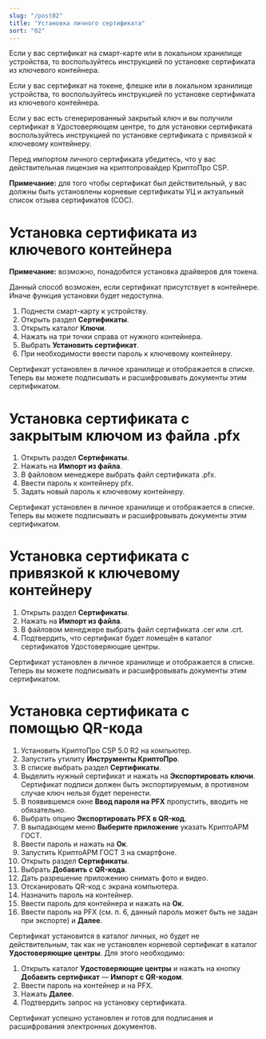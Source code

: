 ```yaml
---
slug: "/post02"
title: "Установка личного сертификата"
sort: "02"
---
```


Если у вас сертификат на смарт-карте или в локальном хранилище устройства, то воспользуйтесь инструкцией по установке сертификата из ключевого контейнера.

Если у вас сертификат на токене, флешке или в локальном хранилище устройства, то воспользуйтесь инструкцией по установке сертификата из ключевого контейнера.

Если у вас есть сгенерированный закрытый ключ и вы получили сертификат в Удостоверяющем центре, то для установки сертификата воспользуйтесь инструкцией по установке сертификата с привязкой к ключевому контейнеру.

Перед импортом личного сертификата убедитесь, что у вас действительная лицензия на криптопровайдер КриптоПро CSP.

**Примечание:** для того чтобы сертификат был действительный, у вас должны быть установлены корневые сертификаты УЦ и актуальный список отзыва сертификатов (СОС).

# Установка сертификата из ключевого контейнера

**Примечание:** возможно, понадобится установка драйверов для токена.

Данный способ возможен, если сертификат присутствует в контейнере. Иначе функция установки будет недоступна.
1. Поднести смарт-карту к устройству.
2. Открыть раздел **Сертификаты**.
3. Открыть каталог **Ключи**.
4. Нажать на три точки справа от нужного контейнера.
5. Выбрать **Установить сертификат**.
6. При необходимости ввести пароль к ключевому контейнеру.

Сертификат установлен в личное хранилище и отображается в списке. Теперь вы можете подписывать и расшифровывать документы этим сертификатом.

# Установка сертификата с закрытым ключом из файла .pfx
1. Открыть раздел **Сертификаты**.
2. Нажать на **Импорт из файла**.
3. В файловом менеджере выбрать файл сертификата .pfx. 
4. Ввести пароль к контейнеру pfx. 
5. Задать новый пароль к ключевому контейнеру.

Сертификат установлен в личное хранилище и отображается в списке. Теперь вы можете подписывать и расшифровывать документы этим сертификатом.

# Установка сертификата с привязкой к ключевому контейнеру

1. Открыть раздел **Сертификаты**.
2. Нажать на **Импорт из файла**.
3. В файловом менеджере выбрать файл сертификата .cer или .crt.
4. Подтвердить, что сертификат будет помещён в каталог сертификатов Удостоверяющие центры.

Сертификат установлен в личное хранилище и отображается в списке. Теперь вы можете подписывать и расшифровывать документы этим сертификатом.

# Установка сертификата с помощью QR-кода 

1. Установить КриптоПро CSP 5.0 R2 на компьютер.
2. Запустить утилиту **Инструменты КриптоПро**.
3. В списке выбрать раздел **Сертификаты**.
5. Выделить нужный сертификат и нажать на **Экспортировать ключи**. Сертификат подписи должен быть экспортируемым, в противном случае ключ нельзя будет перенести.
6. В появившемся окне **Ввод пароля на PFX** пропустить, вводить не обязательно.
7. Выбрать опцию **Экспортировать PFX в QR-код**.
8. В выпадающем меню **Выберите приложение** указать КриптоАРМ ГОСТ.
10. Ввести пароль и нажать на **Ок**.
11. Запустить КриптоАРМ ГОСТ 3 на смартфоне.
12. Открыть раздел **Сертификаты**.
13. Выбрать **Добавить с QR-кода**.
14. Дать разрешение приложению снимать фото и видео.
15. Отсканировать QR-код с экрана компьютера.
16. Назначить пароль на контейнер.
17. Ввести пароль для контейнера и нажать на **Ок**.
18. Ввести пароль на PFX (см. п. 6, данный пароль может быть не задан при экспорте) и **Далее**.

Сертификат установится в каталог личных, но будет не действительным, так как не установлен корневой сертификат в каталог **Удостоверяющие центры**. Для этого необходимо:
1. Открыть каталог **Удостоверяющие центры** и нажать на кнопку **Добавить сертификат** — **Импорт с QR-кодом**.
2. Ввести пароль на контейнер и на PFX.
3. Нажать **Далее**.
4. Подтвердить запрос на установку сертификата.


Сертификат успешно установлен и готов для подписания и расшифрования электронных документов.